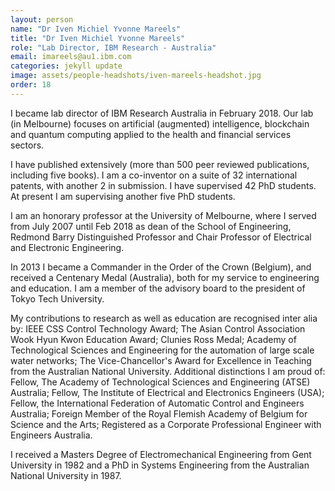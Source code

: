 ```yaml
---
layout: person
name: "Dr Iven Michiel Yvonne Mareels"
title: "Dr Iven Michiel Yvonne Mareels"
role: "Lab Director, IBM Research - Australia"
email: imareels@au1.ibm.com
categories: jekyll update
image: assets/people-headshots/iven-mareels-headshot.jpg
order: 18
---
```

I became lab director of IBM Research Australia in February 2018. Our lab (in Melbourne) focuses on artificial (augmented) intelligence, blockchain and quantum computing applied to the health and financial services sectors.

I have published extensively (more than 500 peer reviewed publications, including five books). I am a co-inventor on a suite of 32 international patents, with another 2 in submission. I have supervised 42 PhD students. At present I am supervising another five PhD students.

I am an honorary professor at the University of Melbourne, where I served from July 2007 until Feb 2018 as dean of the School of Engineering, Redmond Barry Distinguished Professor and Chair Professor of Electrical and Electronic Engineering.

In 2013 I became a Commander in the Order of the Crown (Belgium), and received a Centenary Medal (Australia), both for my service to engineering and education. I am a member of the advisory board to the president of Tokyo Tech University.

My contributions to research as well as education are recognised inter alia by: IEEE CSS Control Technology Award; The Asian Control Association Wook Hyun Kwon Education Award; Clunies Ross Medal; Academy of Technological Sciences and Engineering for the automation of large scale water networks; The Vice-Chancellor's Award for Excellence in Teaching from the Australian National University. Additional distinctions I am proud of: Fellow, The Academy of Technological Sciences and Engineering (ATSE) Australia; Fellow, The Institute of Electrical and Electronics Engineers (USA); Fellow, the International Federation of Automatic Control and Engineers Australia; Foreign Member of the Royal Flemish Academy of Belgium for Science and the Arts; Registered as a Corporate Professional Engineer with Engineers Australia.

I received a Masters Degree of Electromechanical Engineering from Gent University in 1982 and a PhD in Systems Engineering from the Australian National University in 1987.
